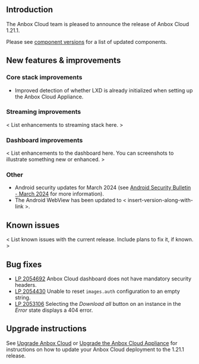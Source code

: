 ## Introduction

The Anbox Cloud team is pleased to announce the release of Anbox Cloud 1.21.1.

Please see [component versions](https://anbox-cloud.io/docs/reference/component-versions) for a list of updated components.

## New features & improvements

### Core stack improvements

* Improved detection of whether LXD is already initialized when setting up the Anbox Cloud Appliance.

### Streaming improvements

< List enhancements to streaming stack here. >

### Dashboard improvements

< List enhancements to the dashboard here. You can screenshots to illustrate something new or enhanced. >

### Other

* Android security updates for March 2024 (see [Android Security Bulletin - March 2024](tbd) for more information).
* The Android WebView has been updated to < insert-version-along-with-link >.

## Known issues

< List known issues with the current release. Include plans to fix it, if known. >

## Bug fixes
* [LP 2054692](https://bugs.launchpad.net/anbox-cloud/+bug/2054692) Anbox Cloud dashboard does not have mandatory security headers.
* [LP 2054430](https://bugs.launchpad.net/anbox-cloud/+bug/2054430) Unable to reset `images.auth` configuration to an empty string.
* [LP 2053106](https://bugs.launchpad.net/anbox-cloud/+bug/2053106) Selecting the *Download all* button on an instance in the *Error* state displays a 404 error.

## Upgrade instructions

See [Upgrade Anbox Cloud](https://anbox-cloud.io/docs/howto/update/upgrade-anbox) or [Upgrade the Anbox Cloud Appliance](https://anbox-cloud.io/docs/howto/update/upgrade-appliance) for instructions on how to update your Anbox Cloud deployment to the 1.21.1 release.
